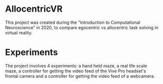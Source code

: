 # AllocentricVR

This project was created during the "Introduction to Computational Neuroscience" in 2020, to compare egocentric vs allocentric task solving in virtual reality.

# Experiments

The project involves 4 experiments: a hand held maze, a real life scale maze, a controller for getting the video feed of the Vive Pro headset's frontal camera and a controller for getting the video feed of a webcamera.
